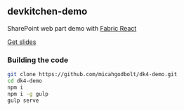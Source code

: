## devkitchen-demo

SharePoint web part demo with [Fabric React](https://dev.office.com/fabric)

[Get slides](https://1drv.ms/p/s!Aj08xg0Ymjese3DUcyUBdUjIhNQ)

### Building the code

```bash
git clone https://github.com/micahgodbolt/dk4-demo.git
cd dk4-demo
npm i
npm i -g gulp
gulp serve
```
